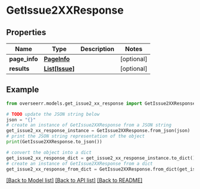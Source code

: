 # GetIssue2XXResponse


## Properties

Name | Type | Description | Notes
------------ | ------------- | ------------- | -------------
**page_info** | [**PageInfo**](PageInfo.md) |  | [optional] 
**results** | [**List[Issue]**](Issue.md) |  | [optional] 

## Example

```python
from overseerr.models.get_issue2_xx_response import GetIssue2XXResponse

# TODO update the JSON string below
json = "{}"
# create an instance of GetIssue2XXResponse from a JSON string
get_issue2_xx_response_instance = GetIssue2XXResponse.from_json(json)
# print the JSON string representation of the object
print(GetIssue2XXResponse.to_json())

# convert the object into a dict
get_issue2_xx_response_dict = get_issue2_xx_response_instance.to_dict()
# create an instance of GetIssue2XXResponse from a dict
get_issue2_xx_response_from_dict = GetIssue2XXResponse.from_dict(get_issue2_xx_response_dict)
```
[[Back to Model list]](../README.md#documentation-for-models) [[Back to API list]](../README.md#documentation-for-api-endpoints) [[Back to README]](../README.md)


